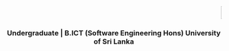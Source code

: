 

<h1 align="center">
  <marquee behavior="scroll" direction="left" scrollamount="5">
    <img src="https://media.giphy.com/media/hvRJCLFzcasrR4ia7z/giphy.gif" width="30px" style="vertical-align: middle; margin-right: 10px;">
    Hi, I'm Nimhara Chalana Eshan
  </marquee>
</h1>
<h3 align="center">Undergraduate | B.ICT (Software Engineering Hons) University of Sri Lanka</h3>


